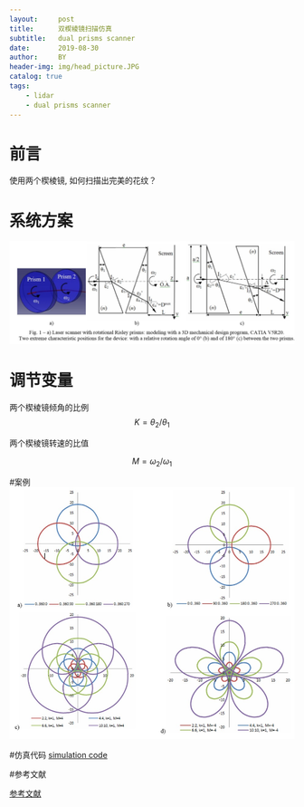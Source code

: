 ```yaml
---
layout:     post
title:      双楔棱镜扫描仿真
subtitle:   dual prisms scanner
date:       2019-08-30
author:     BY
header-img: img/head_picture.JPG
catalog: true
tags:
    - lidar
    - dual prisms scanner
--- 
```


# 前言

使用两个楔棱镜, 如何扫描出完美的花纹？

# 系统方案

![双楔棱镜](../img/dual-prisms-scanner.jpg)



# 调节变量

两个楔棱镜倾角的比例 
$$K= \theta_2 / \theta_1$$

两个楔棱镜转速的比值

$$M = \omega_2 / \omega_1$$


#案例
![xxx](../img/dual-prisms-scanner-example.jpg)

#仿真代码
[simulation code](https://github.com/libing64/dual_prisms_scanner)


#参考文献

[参考文献](https://github.com/libing64/dual_prisms_scanner/tree/master/paper)
